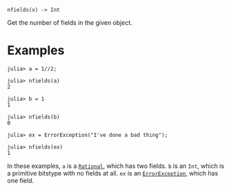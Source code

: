 ```
nfields(x) -> Int
```

Get the number of fields in the given object.

# Examples

```jldoctest
julia> a = 1//2;

julia> nfields(a)
2

julia> b = 1
1

julia> nfields(b)
0

julia> ex = ErrorException("I've done a bad thing");

julia> nfields(ex)
1
```

In these examples, `a` is a [`Rational`](@ref), which has two fields. `b` is an `Int`, which is a primitive bitstype with no fields at all. `ex` is an [`ErrorException`](@ref), which has one field.
